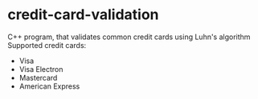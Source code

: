 # credit-card-validation
C++ program, that validates common credit cards using Luhn's algorithm
Supported credit cards:
- Visa
- Visa Electron
- Mastercard
- American Express
